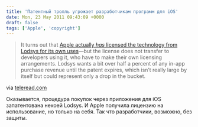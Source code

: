 ```yaml
---
title: 'Патентный тролль угрожает разработчикам программ для iOS'
date: Mon, 23 May 2011 09:43:09 +0000
draft: false
tags: ['Apple', 'copyright']
---
```


> It turns out that [Apple actually _has_ licensed the technology from Lodsys for its own uses](http://www.wired.com/gadgetlab/2011/05/lodsys-response/)—but the license does not transfer to developers using it, who have to make their own licensing arrangements. Lodsys wants a bit over half a percent of any in-app purchase revenue until the patent expires, which isn’t really large by itself but could represent only a drop in the bucket.

via [teleread.com](http://www.teleread.com/chris-meadows/ios-developers-could-be-vulnerable-to-patent-trolls/)

Оказывается, процедура покупок через приложения для iOS запатентована некоей Lodsys. И Apple получила лицензию на использование, но только на себя. Так что разработчики, возможно, без защиты.